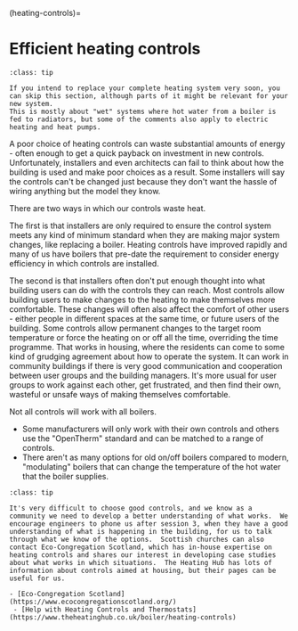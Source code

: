 (heating-controls)=
# Efficient heating controls

```{admonition}  For those keeping their existing heating systems
:class: tip

If you intend to replace your complete heating system very soon, you can skip this section, although parts of it might be relevant for your new system.  
This is mostly about "wet" systems where hot water from a boiler is fed to radiators, but some of the comments also apply to electric heating and heat pumps.
```

A poor choice of heating controls can waste substantial amounts of energy - often enough to get a quick payback on investment in new controls.   Unfortunately, installers and even architects can fail to think about how the building is used and make poor choices as a result.  Some installers will say the controls can't be changed just because they don't want the hassle of wiring anything but the model they know.  

There are two ways in which our controls waste heat.  


The first is that installers are only required to ensure the control system meets any kind of minimum standard when they are making major system changes, like replacing a boiler.  Heating controls have improved rapidly and many of us have boilers that pre-date the requirement to consider energy efficiency in which controls are installed.

The second is that installers often don't put enough thought into what building users can do with the controls they can reach.  Most controls allow building users to make changes to the heating to make themselves more comfortable.  These changes will often also affect the comfort of other users - either people in different spaces at the same time, or future users of the building.  Some controls allow permanent changes to the target room temperature or force the heating on or off all the time, overriding the time programme. That works in housing, where the residents can come to some kind of grudging agreement about how to operate the system.  It can work in community buildings if there is very good communication and cooperation between user groups and the building managers.  It's more usual for user groups to work against each other, get frustrated, and then find their own, wasteful or unsafe ways of making themselves comfortable.

<!-- TODO insert picture of broken dial on Centre Vokera boiler -->

Not all controls will work with all boilers.  

- Some manufacturers will only work with their own controls and others use the  "OpenTherm" standard and can be matched to a range of controls.  
- There aren't as many options for old on/off boilers compared to modern, "modulating" boilers that can change the temperature of the hot water that the boiler supplies.  

```{admonition} Ask us!
:class: tip

It's very difficult to choose good controls, and we know as a community we need to develop a better understanding of what works.  We encourage engineers to phone us after session 3, when they have a good understanding of what is happening in the building, for us to talk through what we know of the options.  Scottish churches can also contact Eco-Congregation Scotland, which has in-house expertise on heating controls and shares our interest in developing case studies about what works in which situations.  The Heating Hub has lots of information about controls aimed at housing, but their pages can be useful for us.

- [Eco-Congregation Scotland](https://www.ecocongregationscotland.org/)
 - [Help with Heating Controls and Thermostats](https://www.theheatinghub.co.uk/boiler/heating-controls)

```

<!--:TODO: "Smart" controls are often a good solution for room stat in one room  because they allow control of individual rooms or radiators. ; limiting pins against the wars -->

<!-- Ensuring unhappy users tell you as an action. -->